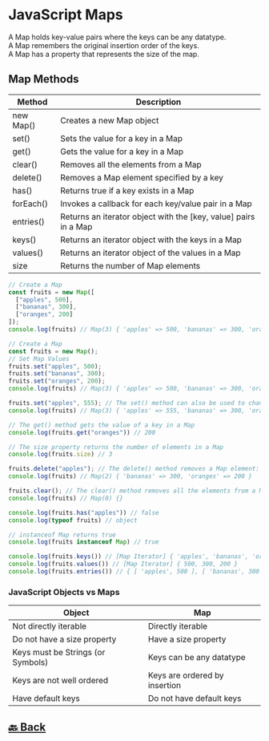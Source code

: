 <h1>JavaScript Maps</h1>

A Map holds key-value pairs where the keys can be any datatype. </br>
A Map remembers the original insertion order of the keys. </br>
A Map has a property that represents the size of the map. </br>

<h2>Map Methods</h2>

| Method    | Description                                                     |
| --------- | --------------------------------------------------------------- |
| new Map() | Creates a new Map object                                        |
| set()     | Sets the value for a key in a Map                               |
| get()     | Gets the value for a key in a Map                               |
| clear()   | Removes all the elements from a Map                             |
| delete()  | Removes a Map element specified by a key                        |
| has()     | Returns true if a key exists in a Map                           |
| forEach() | Invokes a callback for each key/value pair in a Map             |
| entries() | Returns an iterator object with the [key, value] pairs in a Map |
| keys()    | Returns an iterator object with the keys in a Map               |
| values()  | Returns an iterator object of the values in a Map               |
| size      | Returns the number of Map elements                              |

```javascript
// Create a Map
const fruits = new Map([
  ["apples", 500],
  ["bananas", 300],
  ["oranges", 200]
]);
console.log(fruits) // Map(3) { 'apples' => 500, 'bananas' => 300, 'oranges' => 200 }

// Create a Map
const fruits = new Map();
// Set Map Values
fruits.set("apples", 500);
fruits.set("bananas", 300);
fruits.set("oranges", 200);
console.log(fruits) // Map(3) { 'apples' => 500, 'bananas' => 300, 'oranges' => 200 }

fruits.set("apples", 555); // The set() method can also be used to change existing Map values:
console.log(fruits) // Map(3) { 'apples' => 555, 'bananas' => 300, 'oranges' => 200 }

// The get() method gets the value of a key in a Map
console.log(fruits.get("oranges")) // 200

// The size property returns the number of elements in a Map
console.log(fruits.size) // 3

fruits.delete("apples"); // The delete() method removes a Map element:
console.log(fruits) // Map(2) { 'bananas' => 300, 'oranges' => 200 }

fruits.clear(); // The clear() method removes all the elements from a Map
console.log(fruits) // Map(0) {}

console.log(fruits.has("apples")) // false
console.log(typeof fruits) // object

// instanceof Map returns true
console.log(fruits instanceof Map) // true

console.log(fruits.keys()) // [Map Iterator] { 'apples', 'bananas', 'oranges' }
console.log(fruits.values()) // [Map Iterator] { 500, 300, 200 }
console.log(fruits.entries()) // { [ 'apples', 500 ], [ 'bananas', 300 ], [ 'oranges', 200 ] }
```

<h3>JavaScript Objects vs Maps</h3>

| Object                            | Map                           |
| --------------------------------- | ----------------------------- |
| Not directly iterable             | Directly iterable             |
| Do not have a size property       | Have a size property          |
| Keys must be Strings (or Symbols) | Keys can be any datatype      |
| Keys are not well ordered         | Keys are ordered by insertion |
| Have default keys                 | Do not have default keys      |


<h2><a href="https://github.com/sanjay9616/JavaScript/blob/master/JavaScript-Tutorial/Data-Types/Object.md"> 🔙 Back</a></h2>